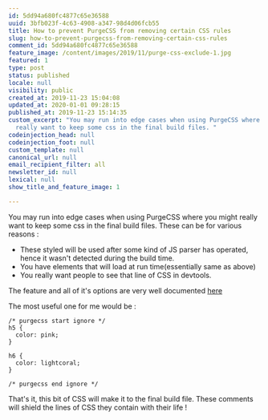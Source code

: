 ```yaml
---
id: 5dd94a680fc4877c65e36588
uuid: 3bfb023f-4c63-4908-a347-98d4d06fcb55
title: How to prevent PurgeCSS from removing certain CSS rules
slug: how-to-prevent-purgecss-from-removing-certain-css-rules
comment_id: 5dd94a680fc4877c65e36588
feature_image: /content/images/2019/11/purge-css-exclude-1.jpg
featured: 1
type: post
status: published
locale: null
visibility: public
created_at: 2019-11-23 15:04:08
updated_at: 2020-01-01 09:28:15
published_at: 2019-11-23 15:14:35
custom_excerpt: "You may run into edge cases when using PurgeCSS where you might
  really want to keep some css in the final build files. "
codeinjection_head: null
codeinjection_foot: null
custom_template: null
canonical_url: null
email_recipient_filter: all
newsletter_id: null
lexical: null
show_title_and_feature_image: 1

---
```


You may run into edge cases when using PurgeCSS where you might really want to keep some css in the final build files. These can be for various reasons :

*   These styled will be used after some kind of JS parser has operated, hence it wasn't detected during the build time.
*   You have elements that will load at run time(essentially same as above)
*   You really want people to see that line of CSS in devtools.

The feature and all of it's options are very well documented [here](https://github.com/FullHuman/purgecss-docs/blob/master/whitelisting.md)

The most useful one for me would be :

    /* purgecss start ignore */
    h5 {
      color: pink;
    }
    
    h6 {
      color: lightcoral;
    }
    
    /* purgecss end ignore */

That's it, this bit of CSS will make it to the final build file. These comments will shield the lines of CSS they contain with their life !